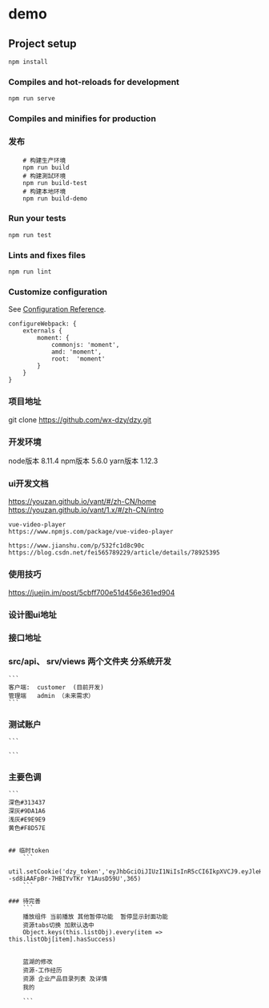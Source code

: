 # demo

## Project setup
```
npm install
```

### Compiles and hot-reloads for development
```
npm run serve
```

### Compiles and minifies for production

### 发布
```
    # 构建生产环境
    npm run build
    # 构建測試环境
    npm run build-test
    # 构建本地环境
    npm run build-demo
```
### Run your tests
```
npm run test
```

### Lints and fixes files
```
npm run lint
```

### Customize configuration
See [Configuration Reference](https://cli.vuejs.org/config/).

```
configureWebpack: {
    externals {
        moment: {
            commonjs: 'moment',
            amd: 'moment',
            root:  'moment'
        }
    }
}
```

### 项目地址
git clone https://github.com/wx-dzy/dzy.git

### 开发环境

node版本 8.11.4
npm版本 5.6.0
yarn版本 1.12.3

### ui开发文档
https://youzan.github.io/vant/#/zh-CN/home
https://youzan.github.io/vant/1.x/#/zh-CN/intro

    vue-video-player
    https://www.npmjs.com/package/vue-video-player
    
    https://www.jianshu.com/p/532fc1d8c90c
    https://blog.csdn.net/fei565789229/article/details/78925395
### 使用技巧
https://juejin.im/post/5cbff700e51d456e361ed904

### 设计图ui地址

### 接口地址


### src/api、 srv/views   两个文件夹 分系统开发
    ```  
    客户端:  customer  (目前开发)
    管理端   admin （未来需求）
    ```

### 测试账户
    ```

    ```
### 主要色调
    ```
    深色#313437
    深灰#9DA1A6
    浅灰#E9E9E9
    黄色#F8D57E
```

## 临时token
    ```
    util.setCookie('dzy_token','eyJhbGciOiJIUzI1NiIsInR5cCI6IkpXVCJ9.eyJleHAiOjE1OTU0Mjg3MzMsInVzZXJfbmFtZSI6ImFkbWluIiwiYXV0aG9yaXRpZXMiOlsiUk9MRV9VU0VSIl0sImp0aSI6IkMzUWxUQW9nTzQxNEJwLUE1SU9CX1ZjNTR6RSIsImNsaWVudF9pZCI6ImR6eS1jbG91ZC1zaG93LWNsaWVudC0xIiwic2NvcGUiOlsicmVhZCIsIndyaXRlIl19.JzRnqIly2A9F--sd8iAAFpBr-7HBIYvTKr Y1AusD59U',365)
    ```

### 待完善
    ```
    播放组件 当前播放 其他暂停功能  暂停显示封面功能
    资源tabs切换 加默认选中
    Object.keys(this.listObj).every(item => this.listObj[item].hasSuccess)


    蓝湖的修改
    资源-工作经历
    资源 企业产品目录列表 及详情 
    我的
    
    ```
